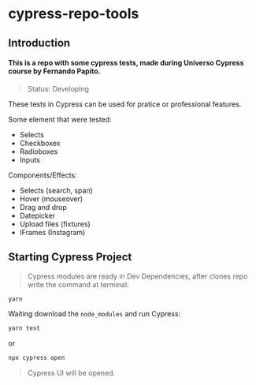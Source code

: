 # cypress-repo-tools

## Introduction
#### This is a repo with some cypress tests, made during Universo Cypress course by Fernando Papito.

> Status: Developing

  These tests in Cypress can be used for pratice or professional features.

Some element that were tested:
  * Selects
  * Checkboxex
  * Radioboxes
  * Inputs

Components/Effects:
 * Selects (search, span)
 * Hover (mouseover)
 * Drag and drop
 * Datepicker
 * Upload files (fixtures)
 * IFrames (Instagram)


## Starting Cypress Project

> Cypress modules are ready in Dev Dependencies, after clones repo write the command at terminal:

```bash
yarn
```
Waiting download the `node_modules` and run Cypress:

```bash
yarn test
```
or

```bash
npx cypress open
```

> Cypress UI will be opened.